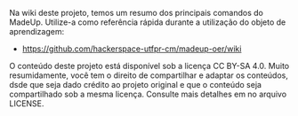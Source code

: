 Na wiki deste projeto, temos um resumo dos principais comandos do MadeUp.
Utilize-a como referência rápida durante a utilização do objeto de
aprendizagem:
* https://github.com/hackerspace-utfpr-cm/madeup-oer/wiki

O conteúdo deste projeto está disponível sob a licença CC BY-SA 4.0. Muito
resumidamente, você tem o direito de compartilhar e adaptar os conteúdos,
dsde que seja dado crédito ao projeto original e que o conteúdo seja
compartilhado sob a mesma licença. Consulte mais detalhes em no arquivo
LICENSE.
